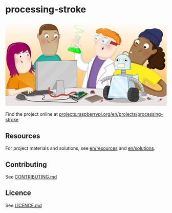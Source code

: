 # processing-stroke

![processing-stroke](banner.png)

Find the project online at [projects.raspberrypi.org/en/projects/processing-stroke](https://projects.raspberrypi.org/en/projects/processing-stroke)

## Resources
For project materials and solutions, see [en/resources](https://github.com/raspberrypilearning/processing-stroke/tree/master/en/resources) and [en/solutions](https://github.com/raspberrypilearning/processing-stroke/tree/master/en/solutions).

## Contributing
See [CONTRIBUTING.md](CONTRIBUTING.md)

## Licence
 See [LICENCE.md](LICENCE.md)